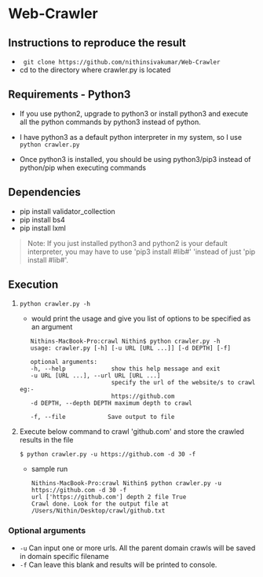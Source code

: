 # Web-Crawler

## Instructions to reproduce the result
- ``` git clone https://github.com/nithinsivakumar/Web-Crawler```
-  cd to the directory where crawler.py is located
## Requirements - Python3
  
  - If you use python2, upgrade to python3 or install python3 and 
    execute all the python commands by python3 instead of python.
    
  - I have python3 as a default python interpreter in my system, so I use
    ``` python crawler.py ```
  - Once python3 is installed, you should be using python3/pip3 instead of python/pip when executing commands

## Dependencies

* pip install validator_collection
* pip install bs4 
* pip install lxml

> Note: If you just installed python3 and python2 is your default interpreter, you may have to use 'pip3 install #lib#'               'instead of just 'pip install #lib#'.
## Execution

1. `python crawler.py -h`
   - would print the usage and give you list of options to be specified as an argument
   
   ```
      Nithins-MacBook-Pro:crawl Nithin$ python crawler.py -h
      usage: crawler.py [-h] [-u URL [URL ...]] [-d DEPTH] [-f]

      optional arguments:
      -h, --help             show this help message and exit
      -u URL [URL ...], --url URL [URL ...]
                             specify the url of the website/s to crawl eg:-
                             https://github.com
      -d DEPTH, --depth DEPTH maximum depth to crawl
                        
      -f, --file            Save output to file
      ```

2. Execute below command to crawl 'github.com' and store the crawled results in the file
   
   `$ python crawler.py -u https://github.com -d 30 -f`
    
    - sample run
        ```
        Nithins-MacBook-Pro:crawl Nithin$ python crawler.py -u https://github.com -d 30 -f
        url ['https://github.com'] depth 2 file True
        Crawl done. Look for the output file at  /Users/Nithin/Desktop/crawl/github.txt
        
        ```

### Optional arguments
- `-u`  Can input one or more urls. All the parent domain crawls will be saved in domain specific filename
- `-f`  Can leave this blank and results will be printed to console.
